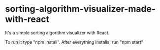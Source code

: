 # sorting-algorithm-visualizer-made-with-react

It's a simple sorting algorithm visualizer with React.

To run it type "npm install". After everything installs, run "npm start"
